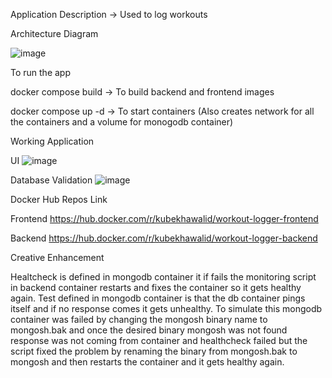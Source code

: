 Application Description -> Used to log workouts

Architecture Diagram

![image](https://github.com/user-attachments/assets/3dcd4ec9-c922-403a-ab8b-960fb3a094df)

To run the app

docker compose build -> To build backend and frontend images

docker compose up -d -> To start containers (Also creates network for all the containers and a volume for monogodb container)

Working Application

UI
![image](https://github.com/user-attachments/assets/99f75997-2170-483d-855c-13287a3f237b)

Database Validation
![image](https://github.com/user-attachments/assets/1d8f1e8b-f108-40cc-85cb-6c06fc60ff8c)

Docker Hub Repos Link 

Frontend
https://hub.docker.com/r/kubekhawalid/workout-logger-frontend

Backend
https://hub.docker.com/r/kubekhawalid/workout-logger-backend

Creative Enhancement

Healtcheck is defined in mongodb container it if fails the monitoring script in backend container restarts and fixes the container so it gets healthy again.
Test defined in mongodb container is that the db container pings itself and if no response comes it gets unhealthy. To simulate this mongodb container was failed by changing the mongosh binary name to mongosh.bak and once the desired binary mongosh was not found response was not coming from container and healthcheck failed but the script fixed the problem by renaming the binary from mongosh.bak to mongosh and then restarts the container and it gets healthy again.
